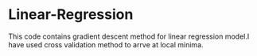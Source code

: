 # Linear-Regression
 This code contains gradient descent method for linear regression model.I have used cross validation method to arrve at local minima. 
